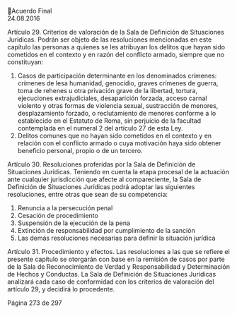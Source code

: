 Acuerdo Final  
24.08.2016  

Artículo 29. Criterios de valoración de la Sala de Definición de Situaciones Jurídicas. Podrán ser objeto 
de las resoluciones mencionadas en este capítulo las personas a quienes se les atribuyan los delitos que 
hayan sido cometidos en el contexto y en razón del conflicto armado, siempre que no constituyan: 
 
1. Casos de participación determinante en los denominados crímenes: crímenes de lesa humanidad, 
genocidio,  graves  crímenes  de  guerra,  toma  de  rehenes  u  otra  privación  grave  de  la  libertad, 
tortura, ejecuciones extrajudiciales, desaparición forzada, acceso carnal violento y otras formas 
de  violencia  sexual,  sustracción  de  menores,  desplazamiento  forzado,  o  reclutamiento  de 
menores  conforme  a  lo  establecido  en  el  Estatuto  de  Roma,  sin  perjuicio  de  la  facultad 
contemplada en el numeral 2 del artículo 27 de esta Ley. 
2. Delitos comunes que no hayan sido cometidos en el contexto y en relación con el conflicto armado 
o cuya motivación haya sido obtener beneficio personal, propio o de un tercero. 
 
Artículo  30.  Resoluciones  proferidas  por  la  Sala  de  Definición  de  Situaciones  Jurídicas.  Teniendo  en 
cuenta la etapa procesal de la actuación ante cualquier jurisdicción que afecte al compareciente, la Sala 
de Definición de Situaciones Jurídicas podrá adoptar las siguientes resoluciones, entre otras que sean de 
su competencia: 
 
1. Renuncia a la persecución penal  
2. Cesación de procedimiento  
3. Suspensión de la ejecución de la pena 
4. Extinción de responsabilidad por cumplimiento de la sanción 
5. Las demás resoluciones necesarias para definir la situación jurídica 
 
Artículo  31.  Procedimiento  y  efectos.  Las  resoluciones  a  las  que  se  refiere  el  presente  capítulo  se 
otorgarán  con  base  en  la  remisión  de  casos  por  parte  de  la  Sala  de  Reconocimiento  de  Verdad  y 
Responsabilidad y Determinación de Hechos y Conductas. La Sala de Definición de Situaciones Jurídicas 
analizará  cada  caso  de  conformidad  con  los  criterios  de  valoración  del  artículo  29,  y  decidirá  lo 
procedente. 
 

Página 273 de 297 
 

